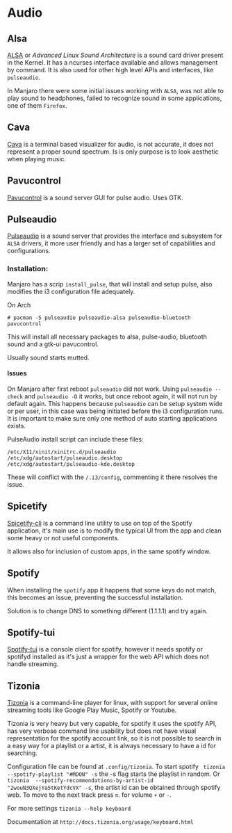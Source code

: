 # Audio

## Alsa
[ALSA](https://wiki.archlinux.org/index.php/Advanced_Linux_Sound_Architecture) or *Advanced Linux Sound Architecture* is a sound card driver present in the Kernel. It has a ncurses interface available and allows management by command.
It is also used for other high level APIs and interfaces, like `pulseaudio`.

In Manjaro there were some initial issues working with `ALSA`, was not able to play sound to headphones, failed to recognize sound in some applications, one of them `Firefox`.

## Cava
[Cava](https://github.com/karlstav/cava) is a terminal based visualizer for audio, is not accurate, it does not represent a proper sound spectrum. Is is only purpose is to look aesthetic when playing music.

## Pavucontrol
[Pavucontrol](https://freedesktop.org/software/pulseaudio/pavucontrol/) is a sound server GUI for pulse audio. Uses GTK.

## Pulseaudio
[Pulseaudio](https://wiki.archlinux.org/index.php/PulseAudio) is a sound server that provides the interface and subsystem for `ALSA` drivers, it more user friendly and has a larger set of capabilities and configurations.

### Installation:
Manjaro has a scrip `install_pulse`, that will install and setup pulse, also modifies the i3 configuration file adequately.

On Arch
```
# pacman -S pulseaudio pulseaudio-alsa pulseaudio-bluetooth pavucontrol
```

This will install all necessary packages to alsa, pulse-audio, bluetooth sound and a gtk-ui pavucontrol.

Usually sound starts mutted.

#### Issues
On Manjaro after first reboot `pulseaudio` did not work. Using `pulseaudio --check` and `pulseaudio -D` it works, but once reboot again, it will not run by default again. This happens because `pulseaudio` can be setup system wide or per user, in this case was being initiated before the i3 configuration runs.
It is important to make sure only one method of auto starting applications exists.

PulseAudio install script can include these files:
```
/etc/X11/xinit/xinitrc.d/pulseaudio
/etc/xdg/autostart/pulseaudio.desktop
/etc/xdg/autostart/pulseaudio-kde.desktop
```

These will conflict with the `/.i3/config`, commenting it there resolves the issue.

## Spicetify
[Spicetify-cli](https://github.com/khanhas/spicetify-cli) is a command line utility to use on top of the Spotify application, it's main use is to modify the typical UI from the app and clean some heavy or not useful components.

It allows also for inclusion of custom apps, in the same spotify window.

## Spotify
When installing the `spotify` app it happens that some keys do not match, this becomes an issue, preventing the successful installation.

Solution is to change DNS to something different (1.1.1.1) and try again.

## Spotify-tui
[Spotify-tui](https://github.com/Rigellute/spotify-tui) is a console client for spotify, however it needs spotify or spotifyd installed as it's just a wrapper for the web API which does not handle streaming.

## Tizonia
[Tizonia](http://tizonia.org/) is a command-line player for linux, with support for several online streaming tools like Google Play Music, Spotify or Youtube.

Tizonia is very heavy but very capable, for spotify it uses the spotify API, has very verbose command line usability but does not have visual representation for the spotify account link, so it is not possible to search in a easy way for a playlist or a artist, it is always necessary to have a id for searching.

Configuration file can be found at `.config/tizonia`.
To start spotify ` tizonia --spotify-playlist "#MOON" -s` the -s flag starts the playlist in random.
Or `tizonia  --spotify-recommendations-by-artist-id "2wouN3QXejYa5tKetYdcVX" -s`, the artist id can be obtained through spotify web.
To move to the next track press `n`. for volume `+` or `-`.

For more settings `tizonia --help keyboard`

Documentation at `http://docs.tizonia.org/usage/keyboard.html`